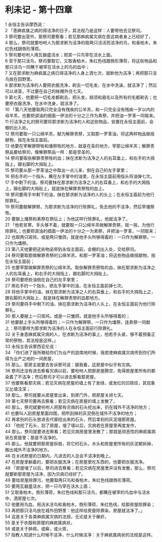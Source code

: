 # 利未记 - 第十四章
  
 1 永恒主告诉摩西说：  
 2 「患麻疯属之病的得洁净的日子，其法规乃是这样：人要带他去见祭司。  
 3 祭司要出营外，那祭司要察看；若见那麻疯属灾病在患这病者身上已经好了，  
 4 那么，祭司就要吩咐人为那求断为洁净的取两只活活而洁净的鸟，和香柏木，朱红色线跟唇形薄荷。  
 5 祭司要吩咐人用瓦器盛活水；把其一只鸟宰在活水上面。  
 6 至于那只活鸟，祭司要取它，又取香柏木，朱红色线跟唇形薄荷，将这些物品和那只活鸟一同蘸于被宰在活水上的鸟的血中；  
 7 又在那求断为麻疯属之病已得洁净的人身上洒七次，就断他为洁净；再把那只活鸟放在田野里。  
 8 那求断为洁净的人要把衣服洗净，剃去一切毛发，在水中洗澡，就洁净了；然后可以进营，不过要在自己的帐棚外住七天。  
 9 第七天，他要把一切毛发都剃去，把头发，胡须和眉毛以及所有的毛都剃去；也要把衣服洗净，在水中洗身，就洁净了。  
 10 「第八天他要取两只完全没有残疾的公羊羔，和一只完全没有残疾一岁以内的母羊羔，也要把调油的细面一伊法的十分之三作为素祭，并把油一罗革一同取来。  
 11 行洁净之礼的祭司要将那求断为洁净的人和这些物品，安置在永恒主面前，会棚的出入处。  
 12 祭司要取一只公绵羊羔，献为解罪责祭，又取那一罗革油，将这两样物品做摇献物，摇在永恒主面前。  
 13 他要在宰解罪祭牲和燔祭牲的地方，就是在圣的地方，宰那公绵羊羔；解罪责祭品要给祭司，像解罪祭品一样：那是至圣的。  
 14 祭司要取些解罪责祭牲的血；抹在求断为洁净之人的右耳垂上，和右手的大拇指上，跟右脚的大拇趾上。  
 15 祭司要从那一罗革油之中取出一点儿来，倒在自己的左手掌里；  
 16 把右手的一个指头，蘸在左手掌中的油里，在永恒主面前用指头将油弹七次。  
 17 手中剩下的油，祭司要抹在那求断为洁净之人的右耳垂上，和右手的大拇指上，跟右脚的大拇趾上，就是抹在解罪责祭牲的血上。  
 18 祭司要用手中剩下的油，抹在那求断为洁净的人的头上；在永恒主面前为他行除罪礼。  
 19 祭司要献解罪祭，为那求断为洁净的行除罪礼，免去他的不洁净，然后宰燔祭牲。  
 20 要献上燔祭和素祭在祭坛上；为他这样行除罪礼，他就洁净了。  
 21 「他若贫寒，手头够不着，就要取一只公绵羊羔做解罪责祭，摇一摇，为他行除罪礼；也要把调油的细面一伊法的十分之一为素祭，并把油一罗革，一同取来；  
 22 也取两只斑鸠，或是两只雏鸽，就是他手头所够得着的：一只作为解罪祭，一只作为燔祭。  
 23 第八天他要把这些物品带到永恒主面前，会棚的出入处，交给祭司。  
 24 祭司要取那做解罪责祭的公绵羊羔，和那一罗革油；将这些物品做摇献物，摇在永恒主面前；  
 25 也要宰那做解罪责祭的公绵羊羔。取些解罪责祭牲的血，抹在那求断为洁净之人的右耳垂上，和右手的大拇指上，跟右脚的大拇趾上。  
 26 祭司要把些油倒在自己的左手掌里；  
 27 用右手的一个指头，把左手掌中的油，在永恒主面前弹七次。  
 28 将他手掌中的油，抹在那求断为洁净之人的右耳垂上，和右手的大拇指上之，跟右脚的大拇趾上，就是抹在解罪责祭的血那地方。  
 29 祭司要将手中剩下的油，抹在那求断为洁净的人头上，在永恒主面前为他行除罪礼。  
 30 那人要献上一只斑鸠，或是一只雏鸽，就是他手头所够得着的；  
 31 他要献上手头所够得着的；一只作为解罪祭，一只作为燔祭，连素祭一同献上：祭司要样为那求断为洁净的人在永恒主面前行除罪礼。  
 32 关于身患麻疯属灾病的人，在求断为洁净的事上，他若手头紧，够不着预备正常的祭物，其法规是这样。」  
 33 永恒主告诉摩西亚伦说：  
 34 「你们进了我所赐给你们为业产的迦南地时候，我若使麻疯属灾病传到你们所得为业产之地的一间房屋，  
 35 那么，那房主就要去告诉祭司说：据我看，这房屋中似乎有灾病。  
 36 祭司还没有进去察看灾病以前，要吩咐人把那房屋腾空，免得房屋里所有的都染着了不洁净；然后祭司才可以进去察看那房屋。  
 37 他要察看那灾病；若见灾病在房屋的墙上有了发绿，或发红的凹斑纹，其现象又比墙洼深；  
 38 那么，祭司就要从房屋里出来，到房门外，把房屋关闭七天。  
 39 第七天祭司要再去察看；若见灾病在房屋的墙上发散了，  
 40 那么，祭司就要吩咐人把那有灾病的石头挖出来，扔在城外不洁净的地方；  
 41 也要叫人刮房屋里面四围，把所刮掉的灰泥倒在城外不洁净的地方；  
 42 再拿别的石头放进去代替挖出来的石头，然后拿别的灰泥墁那房屋。  
 43 「他挖了石头，刮了房屋，墁了墙以后，灾病若在房屋里再度发作，  
 44 那么，祭司就要进去察看；若见灾病房屋里发散了；那就是顽恶性的麻疯属病状在房屋里；那是不洁净的。  
 45 那么，他就要把那房屋拆毁，将它的石头，木头和房屋里所有的灰泥都拆掉，搬出城外不洁净的地方。  
 46 在关闭房屋的日期内，凡进去的人总会不洁净到晚上。  
 47 在房屋里躺着的，要把衣服洗净；在房屋里吃东西的，也要把衣服洗净。  
 48 「房屋墁了以后，祭司进去察看；若见灾病在房屋里并没有发散，那么，祭司就要断那房屋为洁净，因为灾病已经好了。  
 49 要给房屋除罪污，他要取两只鸟和香柏木，朱红色线跟唇形薄荷。  
 50 要用瓦器盛活水，把一只鸟宰在活水上面；  
 51 又取香柏木，唇形薄荷，朱红色线和那只活鸟，都蘸在被宰的鸟血中与活水中，洒房屋七次。  
 52 他要用鸟血，用活水活鸟和香柏木，唇形薄荷，朱红色线，给那房屋除罪染；  
 53 再把那只活鸟放在城外田野里：他这样给房屋除罪染，房屋就洁净了。」  
 54 这是关于各类麻疯属灾病的法规，无论是关于癞疥，  
 55 是关于衣服和房屋的麻疯属病状，  
 56 或是关于肿病，或癣，或火斑，  
 57 指教人知道什么时候不洁净，什么时候洁净：关于麻疯属病状的法规是这样。